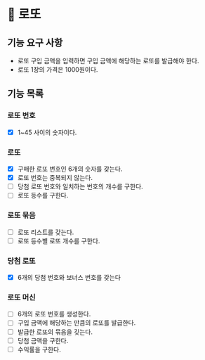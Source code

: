 # 🚀 로또

## 기능 요구 사항
- 로또 구입 금액을 입력하면 구입 금액에 해당하는 로또를 발급해야 한다.
- 로또 1장의 가격은 1000원이다.

## 기능 목록
### 로또 번호
- [x] 1~45 사이의 숫자이다.

### 로또
- [x] 구매한 로또 번호인 6개의 숫자를 갖는다.
- [x] 로또 번호는 중복되지 않는다.
- [ ] 당첨 로또 번호와 일치하는 번호의 개수를 구한다.
- [ ] 로또 등수를 구한다.

### 로또 묶음
- [ ] 로또 리스트를 갖는다.
- [ ] 로또 등수별 로또 개수를 구한다.

### 당첨 로또
- [x] 6개의 당첨 번호와 보너스 번호를 갖는다

### 로또 머신
- [ ] 6개의 로또 번호를 생성한다.
- [ ] 구입 금액에 해당하는 만큼의 로또를 발급한다.
- [ ] 발급한 로또의 묶음을 깆는다.
- [ ] 당첨 금액을 구한다.
- [ ] 수익률을 구한다.

